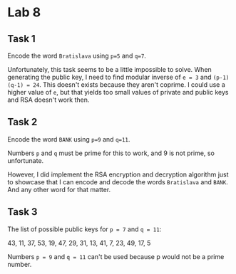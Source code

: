 # Lab 8

## Task 1

Encode the word `Bratislava` using `p=5` and `q=7`.  

Unfortunately, this task seems to be a little impossible to solve. When generating the public key, I need to find modular inverse of `e = 3` and `(p-1)(q-1) = 24`. This doesn't exists because they aren't coprime. I could use a higher value of `e`, but that yields too small values of private and public keys and RSA doesn't work then. 


## Task 2

Encode the word `BANK` using `p=9` and `q=11`.  

Numbers `p` and `q` must be prime for this to work, and 9 is not prime, so unfortunate.  

However, I did implement the RSA encryption and decryption algorithm just to showcase that I can encode and decode the words `Bratislava` and `BANK`. And any other word for that matter.

## Task 3

The list of possible public keys for `p = 7` and `q = 11`:

43, 11, 37, 53, 19, 47, 29, 31, 13, 41, 7, 23, 49, 17, 5


Numbers `p = 9` and `q = 11` can't be used because p would not be a prime number.